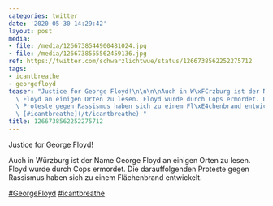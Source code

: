 ```yaml
---
categories: twitter
date: '2020-05-30 14:29:42'
layout: post
media:
- file: /media/1266738544900481024.jpg
- file: /media/1266738555562459136.jpg
ref: https://twitter.com/schwarzlichtwue/status/1266738562252275712
tags:
- icantbreathe
- georgefloyd
teaser: "Justice for George Floyd!\n\n\n\nAuch in W\xFCrzburg ist der Name George\
  \ Floyd an einigen Orten zu lesen. Floyd wurde durch Cops ermordet. Die darauffolgenden\
  \ Proteste gegen Rassismus haben sich zu einem Fl\xE4chenbrand entwickelt.\n\n[#GeorgeFloyd](/t/georgefloyd)\
  \ [#icantbreathe](/t/icantbreathe) "
title: 1266738562252275712
---
```

Justice for George Floyd!



Auch in Würzburg ist der Name George Floyd an einigen Orten zu lesen. Floyd wurde durch Cops ermordet. Die darauffolgenden Proteste gegen Rassismus haben sich zu einem Flächenbrand entwickelt.

[#GeorgeFloyd](/t/georgefloyd) [#icantbreathe](/t/icantbreathe) 